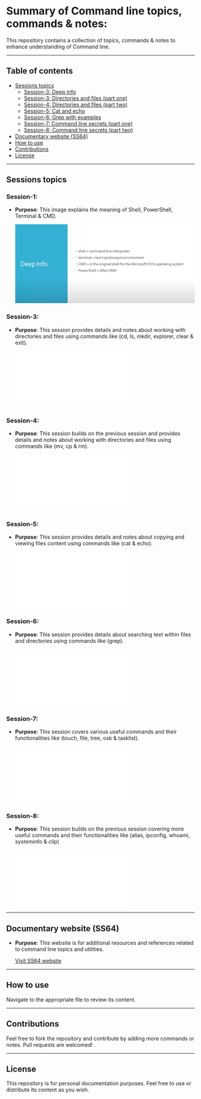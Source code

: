 # Summary of Command line topics, commands & notes:

This repository contains a collection of topics, commands & notes to enhance understanding of Command line.

---

## Table of contents

- [Sessions topics](#sessions-topics)
  - [Session-3: Deep info](#session-1)
  - [Session-3: Directories and files (part one)](#session-3)
  - [Session-4: Directories and files (part two)](#session-4)
  - [Session-5: Cat and echo](#session-5)
  - [Session-6: Grep with examples](#session-6)
  - [Session-7: Command line secrets (part one)](#session-7)
  - [Session-8: Command line secrets (part two)](#session-8)
- [Documentary website (SS64)](#documentary-website-SS64)
- [How to use](#how-to-use)
- [Contributions](#contributions)
- [License](#license)

---

## Sessions topics

### Session-1: 
- **Purpose**: This image explains the meaning of Shell, PowerShell, Terminal & CMD.

  ![View image](Session-1.PNG)

### Session-3:
- **Purpose**: This session provides details and notes about working with directories and files using commands like (cd, ls, mkdir, explorer, clear & exit).

  ![View session](Session-3.txt)

### Session-4: 
- **Purpose**: This session builds on the previous session and provides details and notes about working with directories and files using commands like (mv, cp & rm).

  ![View session](Session-4.txt)

### Session-5:
- **Purpose**: This session provides details and notes about copying and viewing files content using commands like (cat & echo).

  ![View session](Session-5.txt)

### Session-6:
- **Purpose**: This session provides details about searching text within files and directories using commands like (grep).

  ![View session](Session-6.txt)

### Session-7:
- **Purpose**: This session covers various useful commands and their functionalities like (touch, file, tree, osk & tasklist).

  ![View session](Session-7.txt)

### Session-8:
- **Purpose**: This session builds on the previous session covering more useful commands and their functionalities like (alias, ipconfig, whoami, systeminfo & clip)

  ![View session](Session-8.txt)

---

## Documentary website (SS64)

- **Purpose**: This website is for additional resources and references related to command line topics and utilities.

  [Visit SS64 website](https://ss64.com/)

---

## How to use

Navigate to the appropriate file to review its content.

---

## Contributions

Feel free to fork the repository and contribute by adding more commands or notes. Pull requests are welcomed!

---

## License

This repository is for personal documentation purposes. Feel free to use or distribute its content as you wish.
